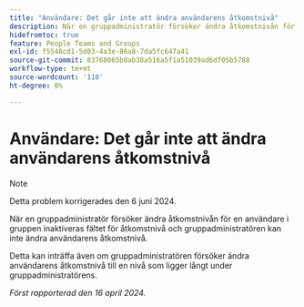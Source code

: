 ```yaml
---
title: "Användare: Det går inte att ändra användarens åtkomstnivå"
description: När en gruppadministratör försöker ändra åtkomstnivån för en användare i gruppen inaktiveras fältet för åtkomstnivå och gruppadministratören kan inte ändra användarens åtkomstnivå.
hidefromtoc: true
feature: People Teams and Groups
exl-id: f5548cd1-5d03-4a3e-86a8-7da5fc647a41
source-git-commit: 83768065b8ab38a516a5f1a51039ad6df05b5788
workflow-type: tm+mt
source-wordcount: '110'
ht-degree: 0%

---
```


# Användare: Det går inte att ändra användarens åtkomstnivå

>[!NOTE]
>
>Detta problem korrigerades den 6 juni 2024.


När en gruppadministratör försöker ändra åtkomstnivån för en användare i gruppen inaktiveras fältet för åtkomstnivå och gruppadministratören kan inte ändra användarens åtkomstnivå.

Detta kan inträffa även om gruppadministratören försöker ändra användarens åtkomstnivå till en nivå som ligger långt under gruppadministratörens.

_Först rapporterad den 16 april 2024._
